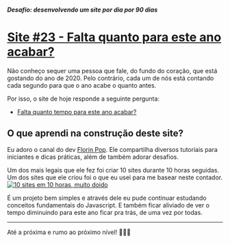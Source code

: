 ##### Desafio: desenvolvendo um site por dia por 90 dias 

# [Site #23 - Falta quanto para este ano acabar?](https://www.dorlyneto.com/90sites/23-ano-novo)

Não conheço sequer uma pessoa que fale, do fundo do coração, que está gostando do ano de 2020. Pelo contrário, cada um de nós está contando cada segundo para que o ano acabe o quanto antes.

Por isso, o site de hoje responde a seguinte pergunta:
* [Falta quanto tempo para este ano acabar?](https://www.dorlyneto.com/90sites/23-ano-novo)

## O que aprendi na construção deste site?

Eu adoro o canal do dev [Florin Pop](https://www.youtube.com/channel/UCeU-1X402kT-JlLdAitxSMA). Ele compartilha diversos tutoriais para iniciantes e dicas práticas, além de também adorar desafios. 

Um dos mais legais que ele fez foi criar 10 sites durante 10 horas seguidas. Um dos sites que ele criou foi o que eu usei para me basear neste contador.
[![10 sites em 10 horas, muito doido](https://img.youtube.com/vi/dtKciwk_si4.jpg)](https://www.youtube.com/watch?v=dtKciwk_si4)

É um projeto bem simples e através dele eu pude continuar estudando conceitos fundamentais do Javascript. E também ficar aliviado de ver o tempo diminuindo para este ano ficar pra trás, de uma vez por todas.

---

Até a próxima e rumo ao próximo nível! 🚀🚀🚀



